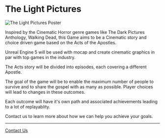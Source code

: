 # The Light Pictures

![The Light Pictures Poster](/assets/projects/images/light-pictures.webp)

Inspired by the Cinematic Horror genre games like The Dark Pictures Anthology, Walking Dead, this Game aims to be a Cinematic story and choice driven game based on the Acts of the Apostles.

Unreal Engine 5 will be used with mocap and create cinematic graphics in par with top games in the industry.

The Acts story will be divided into episodes, each covering a different Apostle.

The goal of the game will be to enable the maximum number of people to survive and to share the gospel with as many as possible. Player choices will lead to changes in these outcomes.

Each outcome will have it's own path and associated achievements leading to a lot of replayablity.


Contact us to learn more about how we can help you achieve your goals.

---

[Contact Us](/contact)